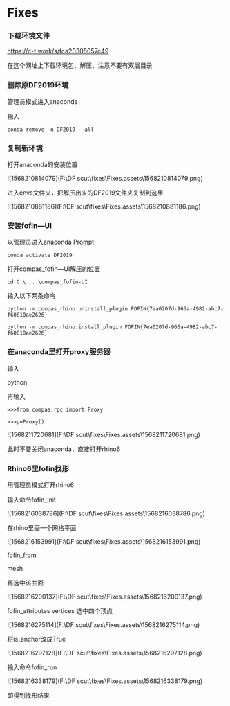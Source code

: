 # Fixes

### 下载环境文件

https://c-t.work/s/fca20305057c49

在这个网址上下载环境包，解压，注意不要有双层目录

### 删除原DF2019环境

管理员模式进入anaconda

输入

```
conda remove -n DF2019 --all
```

### 复制新环境

打开anaconda的安装位置

![1568210814079](F:\DF scut\fixes\Fixes.assets\1568210814079.png)

进入envs文件夹，把解压出来的DF2019文件夹复制到这里

![1568210881186](F:\DF scut\fixes\Fixes.assets\1568210881186.png)

### 安装fofin—UI

以管理员进入anaconda Prompt

```
conda activate DF2019
```

打开compas_fofin—UI解压的位置

```
cd C:\ ...\compas_fofin-UI
```

输入以下两条命令

```
python -m compas_rhino.uninstall_plugin FOFIN{7ea0207d-965a-4982-abc7-f60810ae2626}
```

```
python -m compas_rhino.install_plugin FOFIN{7ea0207d-965a-4982-abc7-f60810ae2626}
```

### 在anaconda里打开proxy服务器

输入

python

再输入

```
>>>from compas.rpc import Proxy
```

```
>>>p=Proxy()
```

![1568211720681](F:\DF scut\fixes\Fixes.assets\1568211720681.png)

此时不要关闭anaconda，直接打开rhino6

### Rhino6里fofin找形

用管理员模式打开rhino6

输入命令fofin_init

![1568216038786](F:\DF scut\fixes\Fixes.assets\1568216038786.png)

在rhino里画一个网格平面

![1568216153991](F:\DF scut\fixes\Fixes.assets\1568216153991.png)

fofin_from

mesh

再选中该曲面

![1568216200137](F:\DF scut\fixes\Fixes.assets\1568216200137.png)

fofin_attributes     vertices    选中四个顶点

![1568216275114](F:\DF scut\fixes\Fixes.assets\1568216275114.png)

将is_anchor改成True

![1568216297128](F:\DF scut\fixes\Fixes.assets\1568216297128.png)

输入命令fofin_run

![1568216338179](F:\DF scut\fixes\Fixes.assets\1568216338179.png)

即得到找形结果